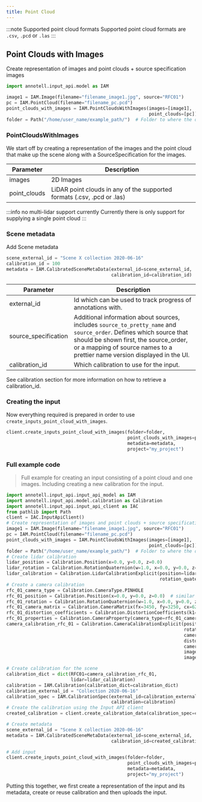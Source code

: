 ```yaml
---
title: Point Cloud
---
```


:::note Supported point cloud formats
Supported point cloud formats are `.csv`, `.pcd` or `.las`
:::

## Point Clouds with Images

Create representation of images and point clouds + source specification images

```python
import annotell.input_api.model as IAM

image1 = IAM.Image(filename="filename_image1.jpg", source="RFC01")
pc = IAM.PointCloud(filename="filename_pc.pcd")
point_clouds_with_images = IAM.PointCloudsWithImages(images=[image1],
                                                     point_clouds=[pc])
folder = Path("/home/user_name/example_path/")  # Folder to where the data is
```

### PointCloudsWithImages

We start off by creating a representation of the images and the point cloud that make up the scene along with a SourceSpecification for the images.

| Parameter    | Description                                                             |
| ------------ | ----------------------------------------------------------------------- |
| images       | 2D Images                                                               |
| point_clouds | LiDAR point clouds in any of the supported formats (.csv, .pcd or .las) |

:::info no multi-lidar support currently
Currently there is only support for supplying a single point cloud
:::

### Scene metadata

Add Scene metadata

```python
scene_external_id = "Scene X collection 2020-06-16"
calibration_id = 100
metadata = IAM.CalibratedSceneMetaData(external_id=scene_external_id,
                                       calibration_id=calibration_id)
```

| Parameter            | Description                                                                                                                                                                                                                                |
| -------------------- | ------------------------------------------------------------------------------------------------------------------------------------------------------------------------------------------------------------------------------------------ |
| external_id          | Id which can be used to track progress of annotations with.                                                                                                                                                                                |
| source_specification | Additional information about sources, includes `source_to_pretty_name` and `source_order`. Defines which source that should be shown first, the source_order, or a mapping of source names to a prettier name version displayed in the UI. |
| calibration_id       | Which calibration to use for the input.                                                                                                                                                                                                    |

See calibration section for more information on how to retrieve a calibration_id.

### Creating the input

Now everything required is prepared in order to use `create_inputs_point_cloud_with_images`.

```python
client.create_inputs_point_cloud_with_images(folder=folder,
                                             point_clouds_with_images=point_clouds_with_images,
                                             metadata=metadata,
                                             project="my_project")
```


### Full example code

> Full example for creating an input consisting of a point cloud and one images. Including creating a new calibration for the input.

```python
import annotell.input_api.input_api_model as IAM
import annotell.input_api.model.calibration as Calibration
import annotell.input_api.input_api_client as IAC
from pathlib import Path
client = IAC.InputApiClient()
# Create representation of images and point clouds + source specification images
image1 = IAM.Image(filename="filename_image1.jpg", source="RFC01")
pc = IAM.PointCloud(filename="filename_pc.pcd")
point_clouds_with_images = IAM.PointCloudsWithImages(images=[image1],
                                                     point_clouds=[pc])
folder = Path("/home/user_name/example_path/")  # Folder to where the data is
# Create lidar calibration
lidar_position = Calibration.Position(x=0.0, y=0.0, z=0.0)
lidar_rotation = Calibration.RotationQuaternion(w=1.0, x=0.0, y=0.0, z=0.0)
lidar_calibration = Calibration.LidarCalibrationExplicit(position=lidar_position,
                                                         rotation_quaternion=lidar_rotation)
# Create a camera calibration
rfc_01_camera_type = Calibration.CameraType.PINHOLE
rfc_01_position = Calibration.Position(x=0.0, y=0.0, z=0.0)  # similar to Lidar
rfc_01_rotation = Calibration.RotationQuaternion(w=1.0, x=0.0, y=0.0, z=0.0)  # similar to Lidar
rfc_01_camera_matrix = Calibration.CameraMatrix(fx=3450, fy=3250, cx=622, cy=400)
rfc_01_distortion_coefficients = Calibration.DistortionCoefficients(k1=0.0, k2=0.0, p1=0.0, p2=0.0, k3=0.0)
rfc_01_properties = Calibration.CameraProperty(camera_type=rfc_01_camera_type)
camera_calibration_rfc_01 = Calibration.CameraCalibrationExplicit(position=rfc_01_position,
                                                                  rotation_quaternion=rfc_01_rotation,
                                                                  camera_matrix=rfc_01_camera_matrix,
                                                                  distortion_coefficients=rfc_01_distortion_coefficients,
                                                                  camera_properties=rfc_01_properties,
                                                                  image_height=920,
                                                                  image_width=1244)

# Create calibration for the scene
calibration_dict = dict(RFC01=camera_calibration_rfc_01,
                        lidar=lidar_calibration)
calibration = IAM.Calibration(calibration_dict=calibration_dict)
calibration_external_id = "Collection 2020-06-16"
calibration_spec = IAM.CalibrationSpec(external_id=calibration_external_id,
                                       calibration=calibration)
# Create the calibration using the Input API client
created_calibration = client.create_calibration_data(calibration_spec=calibration_spec)

# Create metadata
scene_external_id = "Scene X collection 2020-06-16"
metadata = IAM.CalibratedSceneMetaData(external_id=scene_external_id,
                                       calibration_id=created_calibration.id)

# Add input
client.create_inputs_point_cloud_with_images(folder=folder,
                                             point_clouds_with_images=point_clouds_with_images,
                                             metadata=metadata,
                                             project="my_project")
```

Putting this together, we first create a representation of the input and its metadata, create or reuse calibration and then uploads the input.
